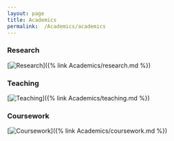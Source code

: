 ```yaml
---
layout: page
title: Academics
permalink:  /Academics/academics
---
```


### Research
[![Research](../../images/mri_clickbait.jpg)]({% link Academics/research.md %})   

### Teaching
[![Teaching](../../images/teaching_clickbait.jpg)]({% link Academics/teaching.md %})   

### Coursework
[![Coursework](../../images/coursework_clickbait.jpg)]({% link Academics/coursework.md %}) 
